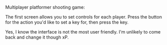 Multiplayer platformer shooting game:

The first screen allows you to set controls for each player. Press the button for the action you'd like to set a key for, then press the key. 

Yes, I know the interface is not the most user friendly. I'm unlikely to come back and change it though xP. 
